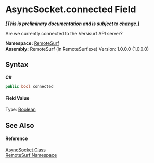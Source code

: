 # AsyncSocket.connected Field
 _**\[This is preliminary documentation and is subject to change.\]**_

Are we currently connected to the Versisurf API server?

**Namespace:**&nbsp;<a href="Documentation.md">RemoteSurf</a><br />**Assembly:**&nbsp;RemoteSurf (in RemoteSurf.exe) Version: 1.0.0.0 (1.0.0.0)

## Syntax

**C#**<br />
``` C#
public bool connected
```


#### Field Value
Type: <a href="http://msdn2.microsoft.com/en-us/library/a28wyd50" target="_self">Boolean</a>

## See Also


#### Reference
<a href="Documentation.md">AsyncSocket Class</a><br /><a href="Documentation.md">RemoteSurf Namespace</a><br />